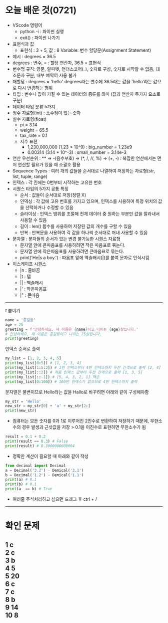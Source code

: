 # 오늘 배운 것(0721)
- VScode 명령어
  - python -i : 파이썬 실행
  - exit() : 파이썬 나가기
- 표현식과 값
  - 표현식 : 3 + 5, 값 : 8
Variable: 변수
할당문(Assignment Statement)
- 예시 : degrees = 36.5
- degrees : 변수, = : 할당 연산자, 36.5 = 표현식
- 변수명 규칙: 영문, 알파벳, 언더스코어(_), 숫자로 구성, 숫자로 시작할 수 없음, 대소문자 구분, 내부 예약어 사용 불가
- 재할당 : degrees = 'hello'
    degrees라는 변수에 36.5라는 값을 'hello'라는 값으로 다시 변경하는 행위
- 타입 : 변수나 값이 가질 수 있는 데이터의 종류를 의미 (값과 연산자 두가지 요소로 구분)
- 데이터 타입 분류 5가지
- 정수 자료형(int) : 소수점이 없는 숫자
- 실수 자료형(float)
  - pi = 3.14
  - weight = 65.5
  - tax_rate = 0.1
  - 지수 표현
     - 1,230,000,000 (1.23 * 10^9) : big_number = 1.23e9
     - 0.00314 (3.14 * 10^-3) : small_number = 3.14e-3
- 연산 우선순위 : ** → -(음수부호) → (*, /, //, %) → (+, -) : 복잡한 연산에서는 먼저 연산할 필요가 있을 때 소괄호 활용
- Sequence Types : 여러 개의 값들을 순서대로 나열하여 저장하는 자료형(str, list, tuple, range)
- 인덱스 : 각 칸에는 0번부터 시작하는 고유한 번호
- 시퀀스 타입의 5가지 공통 특징
  - 순서 : 값들이 순서대로 저장(정렬 X)
  - 인덱싱 : 각 값에 고유 번호를 가지고 있으며, 인덱스를 사용하여 특정 위치의 값을 선택하거나 수정할 수 있음
  - 슬라이싱 : 인덱스 범위를 조절해 전체 데이터 중 원하는 부분만 값을 잘라내서 사용할 수 있음
  - 길이 : len() 함수를 사용하여 저장된 값의 개수를 구할 수 있음
  - 반복 : 반복문을 사용하여 각 값을 하나씩 순서대로 꺼내 사용할 수 있음
- 문자열 : 문자들의 순서가 있는 변경 불가능한 시퀀스 자료형
  - 문자열 안에 큰따옴표를 사용하려면 작은 따옴표로 묶는다.
  - 문자열 안에 작은따옴표를 사용하려면 큰따옴표로 묶는다.
  - print('He|s a boy.') : 따옴표 앞에 역슬래시(|)를 붙여 문자로 인식시킴
 - 이스케이프 시퀀스
   - |n : 줄바꿈
   - |t : 탭
   - || : 백슬래시
   - |' : 작은따옴표
   - |" : 큰따옴  
---
   f 붙이기
```python
name = '홍길동'
age = 25
greeting = f'안녕하세요, 제 이름은 {name}이고 나이는 {age}살입니다.'
# 안녕하세요, 제 이름은 홍길동이고 나이는 25살입니다.
print(greeting)
```  
인덱스 순서로 출력
```python
my_list = [1, 2, 3, 4, 5]
print(my_list[0:5]) # [1, 2, 3, 4]
print(my_list[1:5:2]) # 1번 인덱스부터 4번 인덱스까지 두칸 간격으로 출력 [2, 4]
print(my_list[::2]) # 처음 인덱스 값부터 두칸 간격으로 출력 [1, 3, 5]
print(my_list[::-1]) # [5, 4, 3, 2, 1] 역순
print(my_list[0:100]) # 100번 인덱스가 없으므로 4번 인덱스까지 출력
```
문자열은 불변이므로 Hello라는 값을 Hallo로 바꾸려면 아래와 같이 구성해야함
```python
my_str = 'Hello'
new_str = my_str[0] + 'a' + my_str[2:]
print(new_str)
```
- 컴퓨터는 모든 숫자를 0과 1로 이루어진 2진수로 변환하여 저장하기 때문에, 무한소수의 경우 발생과 근삿값을 저장 > 0.1을 이진수로 표현하면 무한소수가 됨
```python
result = 0.1 + 0.2
print(result == 0.3) # False
print(result) # 0.3000000000004
```
- 정확한 계산이 필요할 때 아래와 같이 작성
```python
from decimal import Decimal
a = Decimal('3.2') - Demical('3.1')
b = Decimal('1.2') - Demical('1.1')
print(a) # 0.1
print(b) # 0.1
print(a  == b) # True
```
- 여러줄 주석처리하고 싶으면 드래그 후 ctrl + /
---
# 확인 문제  
1 c  
2 c  
3 b   
4 5  
5 20  
6 c  
7 c  
8 b  
9 14  
10 8
---